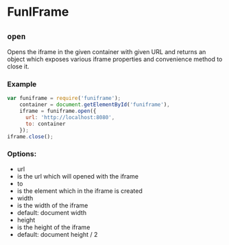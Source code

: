 # FunIFrame
## ```open```
Opens the iframe in the given container with given URL and returns an object which exposes various iframe properties and convenience method to close it.
### Example

```javascript
var funiframe = require('funiframe');
    container = document.getElementById('funiframe'),
    iframe = funiframe.open({
      url: 'http://localhost:8080',
      to: container
    });
iframe.close();

```
### Options:
* url
 * is the url which will opened with the iframe
* to
 * is the element which in the iframe is created
* width
 * is the width of the iframe
 * default: document width
* height
 * is the height of the iframe
 * default: document height / 2

